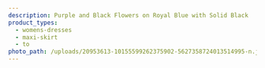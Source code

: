 ```yaml
---
description: Purple and Black Flowers on Royal Blue with Solid Black
product_types:
  - womens-dresses
  - maxi-skirt
  - to
photo_path: /uploads/20953613-10155599262375902-5627358724013514995-n.jpg
---
```

